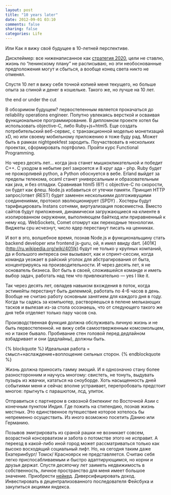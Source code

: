 ```yaml
---
layout: post
title: "10 years later"
date: 2012-09-01 03:10
comments: false
sharing: false
categories: Life
---
```

Или Как я вижy своё будущее в 10-летней перспективе.

Дисклеймер: все ниженаписанное как [стратегия 2020](http://2020strategy.ru/data/2012/03/13/1214585985/itog.pdf), цели не ставлю, жизнь по “ленинскому плану” не расписываю, но эти необоснованные предположения могут и сбыться, а вообще конец света никто не отменял.

Спустя 10 лет я вижу себя точной копией меня текущего, но больше опыта за спиной и денег в кошельке. Такого же, но лучше на 10 лет.

the end or under the cut
<!-- more -->

В обозримом будущем? первостепенным является прокачаться до reliability operations engineer. Попутно увлекаясь версткой и осваивая функциональное программирование. 
В дипломном проекте хотел бы использовать objective-C, либо Ruby+js+html5. 
Еще создать потребительский веб-сервис, с транзакционной моделью монетизаций xD, но или своему мобильному приложению я тоже буду рад. Может быть в рамках nightgeekfest зародить. Поучаствовать в нескольких проектах, сформировать портфолио. Пройти курс Functional Programming.

Но через десять лет... когда java станет мышкокликательной и победит C++. С уходом в небытие perl закроется и 8 круг ада - php. Ruby будет не прожорливей python, а Python обоснуется в вебе. Erland выйдет за пределы телекома,  ocaml станет универсальным и образовательным как java, и без отладки. Сравнивая html5 (6?) с objective-C по скорости, он будет как флеш. Node.js  избавиться от утечки памяти.
Принцип HTTP запрос/ответ (REST) будет заменен несколькими долгоживущими соединениями, протокол эволюционирует (SPDY) . Хостеры будут тарифицировать Instans сотнями, виртуализация повсеместна. Вместо сайтов будут приложения, динамически загружающиеся на клиенте в изолированном окружении, выполняющем байткод или приравненный к нему код. WebSockets, Comet отомрут как переходные технологии. Виджеты cpu исчезнут, число ядер перестанут писать на ценниках. 

И вот в это, волшебное время, познав Node.js и функциональщину стать backend developer или frontend js-guru, ой, я имел ввиду dart. [401K](http://ru.wikipedia.org/wiki/401(k) будут не только у крупных компаний, да и большого интереса они вызывают, как и спринт-сессии, когда команда уезжает в райский уголок для абстрагирования от быта, концентрируясь на производительности. И через десять лет, я не основатель бизнеса. Вот быть в своей, сложившейся команде и иметь выбор задач, работать над тем что привлекательно — yes I like it.

Так через десять лет, овладев навыком вхождения в поток, когда эстимейты перестанут быть дилеммой, работать по 4-6 часов в день. Вообще не считаю работу основным занятием для каждого дня в году. Когда ты садясь за компьютер, растворяешься в пелене мелькающих тасков и вылезая из-за стола осознаешь, что от следующего такого же дня тебя отделяет только пару часов сна. 

Производственная функция должна обслуживать личную жизнь и не быть первостепенной. не вижу себя самоотверженным комсомольцем, но и такое бывало. Пробивание стен головой перед дедлайном взбадривает и они (дедлайны), должны быть.

{% blockquote %}
Идеальная работа = смысл+наслаждение+воплощение   сильных сторон.
{% endblockquote %}

Жизнь должна приносить гамму эмоций. И я однозначно стану более разносторонним и научусь многому: свистеть, не тонуть, выдувать пузырь из жвачки, кататься на сноуборде. Хоть насыщенность дней событиями меня и сейчас вполне устраивает, перепробовать предстоит многое: прыгнуть с парашютом, лсд, улиток.

Отправиться с партнером в сквозной бэкпекинг по Восточной Азии с конечным пунктом Индия. Где пожить на стипендию, познав жизнь местных. Это единственное путешествие которое хотелось бы непременно осуществить. Из иного возможно посетить Данию или Германию. 

Позывов эмигрировать из сраной рашки не возникает совсем, возрастной консерватизм и забота о потомстве этого не исправит. А переезд в какой-либо иной город может рассматриваться только как высоко восходящий социальный лифт. Но, на сегодня таким даже Екатеринбург/ Томск/ Красноярск не представляется. Считаю себя легко приспосабливаемым и быстро адаптирующимся, но корни и друзья держат.  Спустя десяточку лет заиметь недвижимость в собственность, личное пространство для меня имеет большое значение. Приобрести [нейкед](http://www.intramoto.ru/files/industry/bikes/kawasaki_Z750_.jpg). Диверсифицировать доход. Инвестировать в децентрализованного последователя Фейсбука и закупиться акциями яндекса.